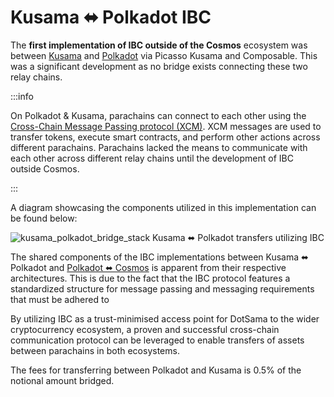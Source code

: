 # Kusama ⬌ Polkadot IBC

The **first implementation of IBC outside of the Cosmos** ecosystem was between [Kusama](https://kusama.network/) and [Polkadot](https://polkadot.network/) via Picasso Kusama and Composable. This was a significant development as no bridge exists connecting these two relay chains. 

:::info

On Polkadot & Kusama, parachains can connect to each other using the [Cross-Chain Message Passing protocol (XCM)](https://wiki.polkadot.network/docs/learn-xcm). XCM messages are used to transfer tokens, execute smart contracts, and perform other actions across different parachains. Parachains lacked the means to communicate with each other across different relay chains until the development of IBC outside Cosmos.

:::

A diagram showcasing the components utilized in this implementation can be found below:

![kusama_polkadot_bridge_stack](../images-centauri/kusama-polkadot-bridge-stack.png)
Kusama ⬌ Polkadot transfers utilizing IBC

The shared components of the IBC implementations between Kusama ⬌ Polkadot and [Polkadot ⬌ Cosmos](../ibc/polkadot.md) is apparent from their respective architectures. This is due to the fact that the IBC protocol features a standardized structure for message passing and messaging requirements that must be adhered to

By utilizing IBC as a trust-minimised access point for DotSama to the wider cryptocurrency ecosystem, a proven and successful cross-chain communication protocol can be leveraged to enable transfers of assets between parachains in both ecosystems.

The fees for transferring between Polkadot and Kusama is 0.5% of the notional amount bridged.